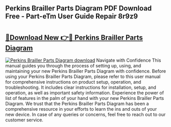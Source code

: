 ## Perkins Brailler Parts Diagram PDF Download Free - Part-eTm User Guide Repair 8r9z9

# <h2><a href="http://dfjqgfj.blite.top/?on=Perkins+Brailler+Parts+Diagram">🔗Download New 👉🔴 Perkins Brailler Parts Diagram</a></h2>

[![Perkins Brailler Parts Diagram download](https://i.imgur.com/lujVjoI.png)](http://dfjqgfj.blite.top/?on=Perkins+Brailler+Parts+Diagram)
Navigate with Confidence This manual guides you through the process of setting up, using, and maintaining your new Perkins Brailler Parts Diagram with confidence. Before using your Perkins Brailler Parts Diagram, please refer to this user manual for comprehensive instructions on product setup, operation, and troubleshooting. It includes clear instructions for installation, setup, and operation, as well as important safety information. Experience the power of list of features in the palm of your hand with your new Perkins Brailler Parts Diagram. We trust that the Perkins Brailler Parts Diagram has been a comprehensive resource in your efforts to learn the ins and outs of your new device. In case of any queries or concerns, feel free to reach out to our customer service.

